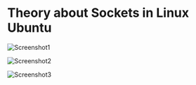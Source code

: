 # Theory about Sockets in Linux Ubuntu  

![Screenshot1](https://user-images.githubusercontent.com/85595299/234174224-846ddb2d-0193-44b4-9754-226d448d8441.png)


![Screenshot2](https://user-images.githubusercontent.com/85595299/234174434-e72531aa-7b3d-4105-a690-8899bfa658fa.png)


![Screenshot3](https://user-images.githubusercontent.com/85595299/234174566-880eff14-dd60-4d69-893a-44088d626045.png)
